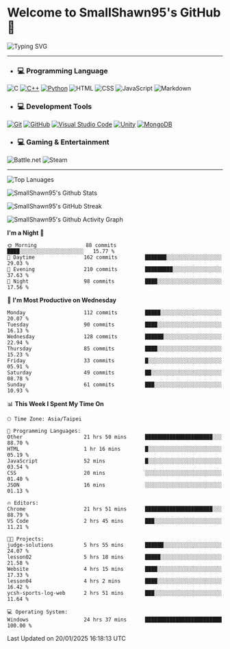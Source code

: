 # Welcome to SmallShawn95's GitHub 👋

![Typing SVG](https://readme-typing-svg.demolab.com/?lines=print("Hello,+world!");printf("Hello,+world!");cout+<<+"Hello,+world!";console.log("Hello,+world!")&center=true&vCenter=true&size=22&random=true)

***
<!-- https://shields.io/, https://simpleicons.org/ -->
* ### 💻 Programming Language
![C](https://img.shields.io/badge/-C-A8B9CC?style=flat-square&logo=c&logoColor=white)
[![C++](https://img.shields.io/badge/-C++-00599C?style=flat-square&logo=cplusplus)](https://cplusplus.com/)
[![Python](https://img.shields.io/badge/-Python-3776AB?style=flat-square&logo=python&logoColor=white)](https://www.python.org/)
![HTML](https://img.shields.io/badge/-HTML-E34F26?style=flat-square&logo=html5&logoColor=white)
![CSS](https://img.shields.io/badge/-CSS-1572B6?style=flat-square&logo=css3)
![JavaScript](https://img.shields.io/badge/-JavaScript-F7DF1E?style=flat-square&logo=javascript&logoColor=white)
![Markdown](https://img.shields.io/badge/-Markdown-000000?style=flat-square&logo=markdown)
* ### 💻 Development Tools
[![Git](https://img.shields.io/badge/-Git-f05032?style=flat-square&logo=git&logoColor=white)](https://git-scm.com/)
[![GitHub](https://img.shields.io/badge/-GitHub-181717?style=flat-square&logo=github)](https://github.com/)
[![Visual Studio Code](https://img.shields.io/badge/-Visual%20Studio%20Code-007ACC?style=flat-square&logo=visualstudiocode)](https://code.visualstudio.com/)
[![Unity](https://img.shields.io/badge/-Unity-000000?style=flat-square&logo=unity)](https://unity.com/)
[![MongoDB](https://img.shields.io/badge/-MongoDB-47A248?style=flat-square&logo=mongodb&logoColor=white)](https://www.mongodb.com/)
* ### 💻 Gaming & Entertainment
![Battle.net](https://img.shields.io/badge/-Battle.net-4381C3?style=flat-square&logo=battledotnet&logoColor=white)
![Steam](https://img.shields.io/badge/-Steam-000000?style=flat-square&logo=steam)
***

<!-- ![GitHub User's Stars](https://img.shields.io/github/stars/smallshawn95?color=orange&label=Stars&labelColor=yellow) -->
<!-- ![GitHub Followers](https://img.shields.io/github/followers/smallshawn95?color=orange&label=Followers&labelColor=FFDBAC) -->

![Top Lanuages](https://github-readme-stats.vercel.app/api/top-langs/?username=smallshawn95&theme=holi&layout=donut&size_weight=0.5&count_weight=0.5&exclude_repo=smallshawn95.github.io)

![SmallShawn95's Github Stats](https://github-readme-stats.vercel.app/api?username=smallshawn95&theme=holi&show_icons=true&rank_icon=github)

![SmallShawn95's GitHub Streak](https://streak-stats.demolab.com/?user=smallshawn95&theme=holi-theme&date_format=M%20j%5B%2C%20Y%5D)

![SmallShawn95's Github Activity Graph](https://github-readme-activity-graph.vercel.app/graph?username=smallshawn95&theme=tokyo-night)

<!-- ![SmallShawn95's WakaTime Stats](https://github-readme-stats.vercel.app/api/wakatime?username=smallshawn95) -->
<!-- ![Repositorie Card](https://github-readme-stats.vercel.app/api/pin/?username=smallshawn95&repo=Python-Discord-Bot-Course&theme=holi) -->
<!-- ![Repositorie Card](https://github-readme-stats.vercel.app/api/pin/?username=smallshawn95&repo=ZeroJudge-Code&theme=holi) -->

<!--START_SECTION:waka-->
**I'm a Night 🦉** 

```text
🌞 Morning                88 commits          ████░░░░░░░░░░░░░░░░░░░░░   15.77 % 
🌆 Daytime                162 commits         ███████░░░░░░░░░░░░░░░░░░   29.03 % 
🌃 Evening                210 commits         █████████░░░░░░░░░░░░░░░░   37.63 % 
🌙 Night                  98 commits          ████░░░░░░░░░░░░░░░░░░░░░   17.56 % 
```
📅 **I'm Most Productive on Wednesday** 

```text
Monday                   112 commits         █████░░░░░░░░░░░░░░░░░░░░   20.07 % 
Tuesday                  90 commits          ████░░░░░░░░░░░░░░░░░░░░░   16.13 % 
Wednesday                128 commits         ██████░░░░░░░░░░░░░░░░░░░   22.94 % 
Thursday                 85 commits          ████░░░░░░░░░░░░░░░░░░░░░   15.23 % 
Friday                   33 commits          █░░░░░░░░░░░░░░░░░░░░░░░░   05.91 % 
Saturday                 49 commits          ██░░░░░░░░░░░░░░░░░░░░░░░   08.78 % 
Sunday                   61 commits          ███░░░░░░░░░░░░░░░░░░░░░░   10.93 % 
```


📊 **This Week I Spent My Time On** 

```text
🕑︎ Time Zone: Asia/Taipei

💬 Programming Languages: 
Other                    21 hrs 50 mins      ██████████████████████░░░   88.70 % 
HTML                     1 hr 16 mins        █░░░░░░░░░░░░░░░░░░░░░░░░   05.19 % 
JavaScript               52 mins             █░░░░░░░░░░░░░░░░░░░░░░░░   03.54 % 
CSS                      20 mins             ░░░░░░░░░░░░░░░░░░░░░░░░░   01.40 % 
JSON                     16 mins             ░░░░░░░░░░░░░░░░░░░░░░░░░   01.13 % 

🔥 Editors: 
Chrome                   21 hrs 51 mins      ██████████████████████░░░   88.79 % 
VS Code                  2 hrs 45 mins       ███░░░░░░░░░░░░░░░░░░░░░░   11.21 % 

🐱‍💻 Projects: 
judge-solutions          5 hrs 55 mins       ██████░░░░░░░░░░░░░░░░░░░   24.07 % 
lesson02                 5 hrs 18 mins       █████░░░░░░░░░░░░░░░░░░░░   21.58 % 
Website                  4 hrs 15 mins       ████░░░░░░░░░░░░░░░░░░░░░   17.33 % 
lesson04                 4 hrs 2 mins        ████░░░░░░░░░░░░░░░░░░░░░   16.42 % 
ycsh-sports-log-web      2 hrs 51 mins       ███░░░░░░░░░░░░░░░░░░░░░░   11.64 % 

💻 Operating System: 
Windows                  24 hrs 37 mins      █████████████████████████   100.00 % 
```


 Last Updated on 20/01/2025 16:18:13 UTC
<!--END_SECTION:waka-->

<!--
**smallshawn95/smallshawn95** is a ✨ _special_ ✨ repository because its `README.md` (this file) appears on your GitHub profile.

- 🔭 I’m currently working on ...
- 🌱 I’m currently learning ...
- 👯 I’m looking to collaborate on ...
- 🤔 I’m looking for help with ...
- 💬 Ask me about ...
- 📫 How to reach me: ...
- 😄 Pronouns: ...
- ⚡ Fun fact: ...
-->
